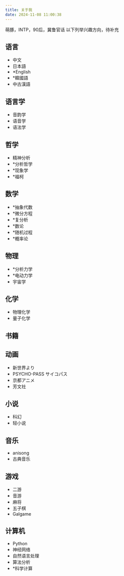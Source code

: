 ```yaml
---
title: 关于我
date: 2024-11-08 11:00:38
---
```

萌豚，INTP，90后，冀鲁官话
以下列举兴趣方向，待补充

## 语言

* 中文
* 日本語
* *English
* *韓國語
* 中古漢語

## 语言学

* 音韵学
* 语音学
* 语法学
  
## 哲学

* 精神分析
* *分析哲学
* *现象学
* *福柯

## 数学

* *抽象代数
* *微分方程
* *复分析
* *数论
* *随机过程
* *概率论

## 物理

* *分析力学
* *电动力学
* 宇宙学

## 化学

* 物理化学
* 量子化学

## 书籍

## 动画

* 新世界より
* PSYCHO-PASS サイコパス
* 京都アニメ
* 芳文社

## 小说

* 科幻
* 轻小说

## 音乐

* anisong
* 古典音乐

## 游戏

* 二游
* 音游
* 麻将
* 五子棋
* Galgame

## 计算机

* Python
* 神经网络
* 自然语言处理
* 算法分析
* *科学计算
